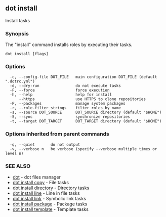 ## dot install

Install tasks

### Synopsis

The "install" command installs roles by executing their tasks.

```
dot install [flags]
```

### Options

```
  -c, --config-file DOT_FILE   main configuration DOT_FILE (default ".dotrc.yml")
  -d, --dry-run                do not execute tasks
  -F, --force                  force execution
  -h, --help                   help for install
      --https                  use HTTPS to clone repositories
  -P, --packages               manage system packages
  -r, --role-filter strings    filter roles by name
  -s, --source DOT_SOURCE      DOT_SOURCE directory (default "$HOME")
  -S, --sync                   synchronize repositories
  -t, --target DOT_TARGET      DOT_TARGET directory (default "$HOME")
```

### Options inherited from parent commands

```
  -q, --quiet       do not output
  -v, --verbose n   be verbose (specify --verbose multiple times or level n)
```

### SEE ALSO

* [dot](dot.md)	 - dot files manager
* [dot install copy](dot_install_copy.md)	 - File tasks
* [dot install directory](dot_install_directory.md)	 - Directory tasks
* [dot install line](dot_install_line.md)	 - Line in file tasks
* [dot install link](dot_install_link.md)	 - Symbolic link tasks
* [dot install package](dot_install_package.md)	 - Package tasks
* [dot install template](dot_install_template.md)	 - Template tasks


